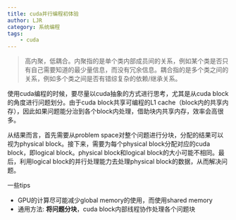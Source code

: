 ```yaml
---
title: cuda并行编程初体验
author: LJR
category: 系统编程
tags:
    - cuda
---
```


> 高内聚，低耦合。内聚指的是单个类内部成员间的关系，例如某个类是否只有自己需要知道的最少量信息，而没有冗余信息。耦合指的是多个类之间的关系，例如多个类之间是否有错综复杂的依赖/继承关系。

使用cuda编程的时候，要尽量以cuda抽象的方式进行思考，尤其是从cuda block的角度进行问题划分。由于cuda block共享可编程的L1 cache（block内的共享内存），因此如果问题能分治到各个block内处理，借助块内共享内存，效率会高很多。

从结果而言，首先需要从problem space对整个问题进行分块，分配的结果可以视为physical block。接下来，需要为每个physical block分配对应的cuda block，即logical block。physical block和logical block的大小可能不相同。最后，利用logical block的并行处理能力去处理physical block的数据，从而解决问题。

一些tips

+ GPU的计算尽可能减少global memory的使用，而使用shared memory
+ 通用方法: **将问题分块**，cuda block内部线程协作处理各个问题块
